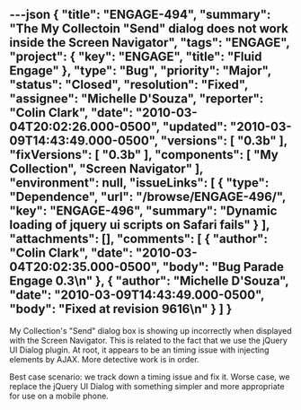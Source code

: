 ---json
{
  "title": "ENGAGE-494",
  "summary": "The My Collectoin \"Send\" dialog does not work inside the Screen Navigator",
  "tags": "ENGAGE",
  "project": {
    "key": "ENGAGE",
    "title": "Fluid Engage"
  },
  "type": "Bug",
  "priority": "Major",
  "status": "Closed",
  "resolution": "Fixed",
  "assignee": "Michelle D'Souza",
  "reporter": "Colin Clark",
  "date": "2010-03-04T20:02:26.000-0500",
  "updated": "2010-03-09T14:43:49.000-0500",
  "versions": [
    "0.3b"
  ],
  "fixVersions": [
    "0.3b"
  ],
  "components": [
    "My Collection",
    "Screen Navigator"
  ],
  "environment": null,
  "issueLinks": [
    {
      "type": "Dependence",
      "url": "/browse/ENGAGE-496/",
      "key": "ENGAGE-496",
      "summary": "Dynamic loading of jquery ui scripts on Safari fails"
    }
  ],
  "attachments": [],
  "comments": [
    {
      "author": "Colin Clark",
      "date": "2010-03-04T20:02:35.000-0500",
      "body": "Bug Parade Engage 0.3\n"
    },
    {
      "author": "Michelle D'Souza",
      "date": "2010-03-09T14:43:49.000-0500",
      "body": "Fixed at revision 9616\n"
    }
  ]
}
---
My Collection's "Send" dialog box is showing up incorrectly when displayed with the Screen Navigator. This is related to the fact that we use the jQuery UI Dialog plugin. At root, it appears to be an timing issue with injecting elements by AJAX. More detective work is in order.

Best case scenario: we track down a timing issue and fix it. Worse case, we replace the jQuery UI Dialog with something simpler and more appropriate for use on a mobile phone.

        
